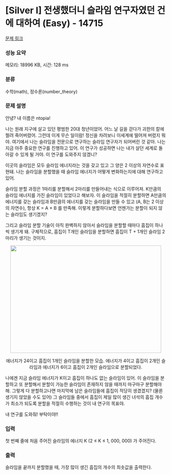 # [Silver I] 전생했더니 슬라임 연구자였던 건에 대하여 (Easy) - 14715 

[문제 링크](https://www.acmicpc.net/problem/14715) 

### 성능 요약

메모리: 18996 KB, 시간: 128 ms

### 분류

수학(math), 정수론(number_theory)

### 문제 설명

<p>안녕? 내 이름은 ntopia!</p>

<p>나는 원래 지구에 살고 있던 평범한 20대 청년이었어. 어느 날 길을 걷다가 괴한의 칼에 찔려 죽어버렸어. 그런데 이게 무슨 일이람! 정신을 차려보니 이세계에 떨어져 버렸지 뭐야. 여기에서 나는 슬라임을 전문으로 연구하는 슬라임 연구자가 되어버린 것 같아. 나는 지금 아주 중요한 연구를 진행하고 있어. 이 연구가 성공하면 나는 내가 살던 세계로 돌아갈 수 있게 될 거야. 이 연구를 도와주지 않겠니?</p>

<p>이곳의 슬라임은 모두 슬라임 에너지라는 것을 갖고 있고 그 양은 2 이상의 자연수로 표현돼. 나는 슬라임을 분할했을 때 슬라임 에너지가 어떻게 변화하는지에 대해 연구하고 있어.</p>

<p>슬라임 분할 과정은 1마리를 분할해서 2마리를 만들어내는 식으로 이루어져. K만큼의 슬라임 에너지를 가진 슬라임이 있었다고 해보자. 이 슬라임을 적절히 분할하면 A만큼의 에너지를 갖는 슬라임과 B만큼의 에너지를 갖는 슬라임을 만들 수 있고 (A, B는 2 이상의 자연수), 항상 K = A × B 를 만족해. 이렇게 분할하다보면 언젠가는 분할이 되지 않는 슬라임도 생기겠지?</p>

<p>그리고 슬라임 분할 기술이 아직 완벽하지 않아서 슬라임을 분할할 때마다 흠집이 하나씩 생기게 돼. 구체적으로, 흠집이 T개인 슬라임을 분할하면 흠집이 T + 1개인 슬라임 2마리가 생기는 것이지.</p>

<p style="text-align:center"><img alt="" src="" style="height:337px; width:472px"></p>

<p style="text-align:center"> 에너지가 24이고 흠집이 1개인 슬라임을 분할한 모습. 에너지가 4이고 흠집이 2개인 슬라임과 에너지가 6이고 흠집이 2개인 슬라임으로 분할되었다.</p>

<p>나에겐 지금 슬라임 에너지가 K이고 흠집이 하나도 없는 슬라임이 있어. 이 슬라임을 분할하고 또 분할해서 분할이 가능한 슬라임이 존재하지 않을 때까지 마구마구 분할해야해. 그렇게 다 분할하고나면 마지막에 남은 슬라임들에 흠집이 적당히 생겼겠지? (물론 생기지 않았을 수도 있어) 그 슬라임들 중에서 흠집이 제일 많이 생긴 녀석의 흠집 개수가 최소가 되도록 분할을 적절히 수행하는 것이 내 연구의 목표야.</p>

<p>내 연구를 도와줘! 부탁이야!!</p>

### 입력 

 <p>첫 번째 줄에 처음 주어진 슬라임의 에너지 K (2 ≤ K ≤ 1, 000, 000) 가 주어진다.</p>

### 출력 

 <p>슬라임을 끝까지 분할했을 때, 가장 많이 생긴 흠집의 개수의 최솟값을 출력한다.</p>

